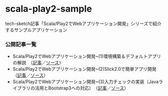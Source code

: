 scala-play2-sample
==================

tech-sketch記事「Scala/Play2でWebアプリケーション開発」シリーズで紹介するサンプルアプリケーション

### 公開記事一覧
* Scala/Play2でWebアプリケーション開発~(1)環境構築＆デフォルトアプリの解説　（[記事](http://tech-sketch.jp/2013/11/scala-play2-1.html)／[ソース](https://github.com/tech-sketch/scala-play2-sample/tree/1.0)）
* Scala/Play2でWebアプリケーション開発~(2)Slick2.0で簡単アプリ開発　（[記事](http://tech-sketch.jp/2014/01/scala-play2-2.html)／[ソース](https://github.com/tech-sketch/scala-play2-sample/tree/2.0)）
* Scala/Play2でWebアプリケーション開発~(3)入力チェックの実装（Javaライブラリの活用とBootstrap3への対応）　（[記事](http://tech-sketch.jp/2014/02/scalaplay2web3.html)／[ソース](https://github.com/tech-sketch/scala-play2-sample/tree/3.0)）

